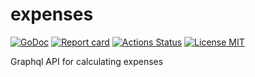 # expenses

[![GoDoc](https://godoc.org/github.com/rafaelrubbioli/expenses?status.svg)](http://godoc.org/github.com/rafaelrubbioli/expenses)
[![Report card](https://goreportcard.com/badge/github.com/rafaelrubbioli/expenses)](https://goreportcard.com/report/github.com/rafaelrubbioli/expenses)
[![Actions Status](https://github.com/rafaelrubbioli/expenses/workflows/tests/badge.svg)](https://github.com/rafaelrubbioli/expenses/actions)
<a href="https://opensource.org/licenses/MIT">
  <img src="https://img.shields.io/badge/license-MIT-blue.svg" alt="License MIT">
</a>

Graphql API for calculating expenses
